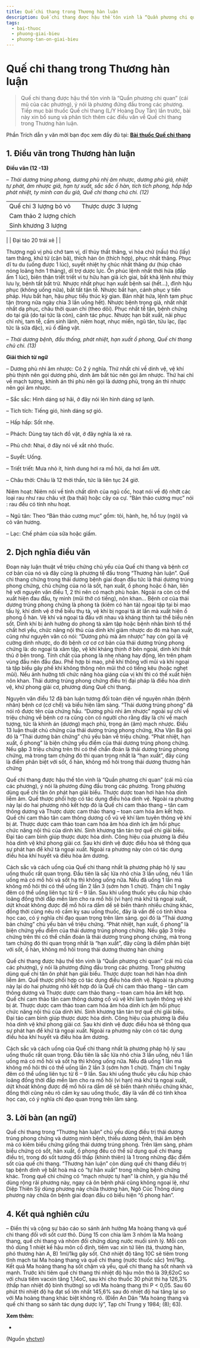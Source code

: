 ```yaml
---
title: Quế chi thang trong Thương hàn luận
description: Quế chi thang được hậu thế tôn vinh là “Quần phương chi quan” (cái mũ của các phương), ý nói là phương đứng đầu trong các phương. Tiếp mục bài thuốc Quế chi thang (L/Y Hoàng Duy Tân) lần trước, bài này xin bổ sung và phân tích thêm các điều văn về Quế chi thang trong Thương hàn luận.
tags:
  - bai-thuoc
  - phuong-giai-bieu
  - phuong-tan-on-giai-bieu
---
```


# Quế chi thang trong Thương hàn luận 

> Quế chi thang được hậu thế tôn vinh là “Quần phương chi quan” (cái mũ của các phương), ý nói là phương đứng đầu trong các phương. Tiếp mục bài thuốc Quế chi thang (L/Y Hoàng Duy Tân) lần trước, bài này xin bổ sung và phân tích thêm các điều văn về Quế chi thang trong Thương hàn luận.


Phần Trích dẫn y văn mời bạn đọc xem đầy đủ tại: [**Bài** **thuốc Quế chi thang**](/yhctvn/bai-thuoc-que-chi-thang/) 


## 1. Điều văn trong Thương hàn luận


**Điều văn (12 -13)**


*– Thái dương trúng phong, dương phù nhị âm nhược, dương phù giả, nhiệt tự phát, âm nhược giả, hạn tự xuất, sắc sắc ố hàn, tích tích phong, hấp hấp phát nhiệt, ty minh can ẩu giả, Quế chi thang chủ chi. (12)*




|  |  |
| --- | --- |
| Quế chi 3 lượng bỏ vỏ | Thược dược 3 lượng |
| Cam thảo 2 lượng chích
 | Sinh khương 3 lượng
 |
| Đại táo 20 trái xẻ |  |


Thượng ngũ vị phủ chớ tam vị, dĩ thủy thất thăng, vi hỏa chử (nấu) thủ (lấy) tam thăng, khứ tử (cặn bã), thích hàn ôn (thích hợp), phục nhất thăng. Phục dĩ tu du (uống được 1 lúc), suyết nhiệt hy chúc nhất thăng dư (húp cháo nóng loãng hơn 1 tháng), dĩ trợ dược lực. Ốn phúc lệnh nhất thời hứa (đắp ấm 1 lúc), biên thân triết triết vi tư hữu hạn giả ích giai, bất khả lệnh như thủy lưu ly, bệnh tất bất trừ. Nhược nhất phục hạn xuất bệnh sai (hết…), đình hậu phục (không uống nữa), bất tất tận tễ. Nhược bất hạn, cánh phục y tiền pháp. Hựu bất hạn, hậu phục tiểu thúc kỳ gian. Bản nhật hứa, lệnh tam phục tận (trong nửa ngày chia 3 lần uống hết). Nhược bệnh trọng giả, nhất nhật nhất dạ phục, châu thời quan chi (theo dõi). Phục nhất tễ tận, bệnh chứng do tại giả (do tại tức là còn), cánh tác phục. Nhược hạn bất xuất, nãi phục chỉ nhị, tam tễ, cấm sinh lãnh, niêm hoạt, nhục miến, ngũ tân, tửu lạc, (lạc tức là sữa đặc), xú ố đẳng vật.


*– Thái dương bệnh, đầu thống, phát nhiệt, hạn xuất ổ phong, Quế chi thang chủ chi. (13)*


**Giải thích từ ngữ**





– Dương phù nhi âm nhược: Có 2 ý nghĩa. Thứ nhất chỉ về dinh vệ, vệ khí phù thịnh nên gọi dương phù, dinh âm bất túc nên gọi âm nhược. Thứ hai chỉ về mạch tượng, khinh án thì phù nên gọi là dương phù, trọng án thì nhược nên gọi âm nhược.


– Sắc sắc: Hình dáng sợ hãi, ở đây nói lên hình dáng sợ lạnh.


– Tích tích: Tiếng gió, hình dáng sợ gió.


– Hấp hấp: Sốt nhẹ.


– Phách: Dùng tay tách đồ vật, ở đây nghĩa là xẻ ra.


– Phủ chớ: Nhai, ở đây nói về xắt nhỏ thuốc.


– Suyết: Uống.


– Triết triết: Mưa nhỏ ít, hình dung hơi ra mồ hôi, da hơi ẩm ướt.


– Châu thời: Châu là 12 thời thần, tức là liên tục 24 giờ.


Niêm hoạt: Niêm nói về tính chất dính của ngũ cốc, hoạt nói về độ nhớt các loại rau như rau châu vịt (ba thái) hoặc cây oa cự. “Bản thảo cương mục” nói : rau đều có tính nhu hoạt.


– Ngũ tân: Theo “Bản thảo cương mục” gồm: tỏi, hành, hẹ, hồ tuy (ngò) và cỏ vân hương.


– Lạc: Chế phảm của sữa hoặc giấm.


## **2. Dịch nghĩa điều văn**


Đoạn này luận thuật về triệu chứng chủ yếu của Quế chi thang và bệnh cơ cơ bản của nó và đây cũng là phương tễ đầu trong “Thương hàn luận”. Quế chi thang chứng trong thái dương bệnh giai đoạn đầu tức là thái dương trúng phong chứng, chủ chứng của nó là sốt, hạn xuất, ố phong hoặc ố hàn, liên hệ với nguyên văn điều 1, 2 thì nên có mạch phù hoãn. Ngoài ra còn có thể xuất hiện đau đầu, tỵ minh (mũi thở có tiếng), nôn khan… Bệnh cơ của thái dương trúng phong chứng là phong tà (kiêm có hàn tà) ngoại tập tại bì mao tấu lý, khí dinh vệ ở thể biểu thụ tà, vệ khí bị ngoại tà át lấn mà xuất hiện ố phong ỗ hàn. Vệ khí và ngoại tà đấu với nhau và kháng thịnh tại thể biểu nên sốt. Dinh khí bị ảnh hưởng do phong tà xâm tập hoặc bệnh nhân bình tố thể chất hơi yếu, chức năng nội thủ của dinh khí giảm nhược do đó mà hạn xuất, cũng như nguyên văn có nói: “Dương phù mà âm nhược” hay còn gọi là vệ cường dinh nhược, do đó bệnh cơ cơ cơ bản của thái dương trúng phong chứng là: do ngoại tà xâm tập, vệ khí kháng thịnh ở bên ngoài, dinh khí thất thủ ở bên trong. Tính chất của phong là nhẹ nhàng hay động, lên trên phạm vùng đầu nên đầu đau. Phế hợp bì mao, phế khí thông với mũi và khi ngoại tà tập biểu gây phế khí không thông nên mũi thở có tiếng kêu (hoặc nghẹt mũi). Nếu ảnh hưởng tới chức năng hòa giáng của vị khí thì có thể xuất hiện nôn khan. Thái dương trúng phong chứng điều trị đại pháp là điều hòa dinh vệ, khứ phong giải cơ, phương dùng Quế chi thang.


Nguyên văn điều 12 đã bàn luận tương đối toàn diện về nguyên nhân (bệnh nhân) bệnh cơ (cơ chế) và biểu hiện lâm sàng. “Thái dương trúng phong” đã nói rõ được tên của chứng hầu. “Dương phù nhi âm nhược” ngoài sự chỉ về triệu chứng về bệnh cơ ra cũng còn có người cho rằng đây là chỉ về mạch tượng, tức là khinh án (dương) mạch phù, trọng án (âm) mạch nhược. Điều 13 luận thuật chủ chứng của thái dương trúng phong chứng, Kha Vận Bá gọi đó là “Thái dương bản chứng” chủ yếu bàn về triệu chứng. “Phát nhiệt, hạn xuất, ố phong” là biện chứng yếu điểm của thái dương trúng phong chứng. Nếu gặp 3 triệu chứng trên thì có thể chẩn đoán là thái dương trúng phong chứng, mà trong tam chứng đó thì quan trọng nhất là “hạn xuất”, đây cũng là điểm phân biệt với sốt, ố hàn, không mồ hôi trong thái dương thương hàn chứng


Quế chi thang được hậu thế tôn vinh là “Quần phương chi quan” (cái mũ của các phương), ý nói là phương đứng đầu trong các phương. Trong phương dùng quế chi tân ôn phát hạn giải biểu. Thược dược toan hơi hàn hòa dinh liễm âm. Quế thược phối hợp có tác dụng điều hòa dinh vệ. Ngoài ra phương này lại do hai phương nhỏ kết hợp đó là Quế chi cam thảo thang – tân cam thông dương và Thược dược cam thảo thang – toan cam hóa âm kết hợp. Quế chi cam thảo tân cam thông dương cổ vũ vệ khí làm tuyên thông vệ khí bị át. Thược dược cam thảo toan cam hóa âm hòa dinh ích âm hồi phục chức năng nội thủ của dinh khí. Sinh khương tân tán trợ quế chi giải biểu. Đại táo cam bình giúp thược dược hòa dinh. Công hiệu của phương là điều hòa dinh vệ khứ phong giải cơ. Sau khi dinh vệ được điều hòa sẽ thông qua sự phát hạn để khứ tà ngoại xuất. Ngoài ra phương này còn có tác dụng điều hòa khí huyết và điều hòa âm dương.


Cách sắc và cách uống của Quế chi thang nhất là phương pháp hộ lý sau uống thuốc rất quan trọng. Đầu tiên là sắc lửa nhỏ chia 3 lần uống, nếu 1 lần uống mà có mồ hôi và sốt hạ thì không uống nữa. Nếu đã uống 1 lần mà không mồ hôi thì có thể uống lần 2 lần 3 (sớm hơn 1 chút). Thậm chí 1 ngày đêm có thể uống liên tục từ 6 – 9 lần. Sau khi uống thuốc yêu cầu húp cháo loãng đồng thời đắp mền làm cho ra mồ hôi (vi hạn) mà khứ tà ngoại xuất, dứt khoát không được để mồ hôi ra dầm dề sẽ biến thành nhiều chứng khác, đồng thời cũng nêu rõ cấm kỵ sau uống thuốc, đây là vấn đề có tính khoa học cao, có ý nghĩa chỉ đạo quan trọng trên lâm sàng. gọi đó là “Thái dương bản chứng” chủ yếu bàn về triệu chứng. “Phát nhiệt, hạn xuất, ố phong” là biện chứng yếu điểm của thái dương trúng phong chứng. Nếu gặp 3 triệu chứng trên thì có thể chẩn đoán là thái dương trúng phong chứng, mà trong tam chứng đó thì quan trọng nhất là “hạn xuất”, đây cũng là điểm phân biệt với sốt, ố hàn, không mồ hôi trong thái dương thương hàn chứng


Quế chi thang được hậu thế tôn vinh là “Quần phương chi quan” (cái mũ của các phương), ý nói là phương đứng đầu trong các phương. Trong phương dùng quế chi tân ôn phát hạn giải biểu. Thược dược toan hơi hàn hòa dinh liễm âm. Quế thược phối hợp có tác dụng điều hòa dinh vệ. Ngoài ra phương này lại do hai phương nhỏ kết hợp đó là Quế chi cam thảo thang – tân cam thông dương và Thược dược cam thảo thang – toan cam hóa âm kết hợp. Quế chi cam thảo tân cam thông dương cổ vũ vệ khí làm tuyên thông vệ khí bị át. Thược dược cam thảo toan cam hóa âm hòa dinh ích âm hồi phục chức năng nội thủ của dinh khí. Sinh khương tân tán trợ quế chi giải biểu. Đại táo cam bình giúp thược dược hòa dinh. Công hiệu của phương là điều hòa dinh vệ khứ phong giải cơ. Sau khi dinh vệ được điều hòa sẽ thông qua sự phát hạn để khứ tà ngoại xuất. Ngoài ra phương này còn có tác dụng điều hòa khí huyết và điều hòa âm dương.


Cách sắc và cách uống của Quế chi thang nhất là phương pháp hộ lý sau uống thuốc rất quan trọng. Đầu tiên là sắc lửa nhỏ chia 3 lần uống, nếu 1 lần uống mà có mồ hôi và sốt hạ thì không uống nữa. Nếu đã uống 1 lần mà không mồ hôi thì có thể uống lần 2 lần 3 (sớm hơn 1 chút). Thậm chí 1 ngày đêm có thể uống liên tục từ 6 – 9 lần. Sau khi uống thuốc yêu cầu húp cháo loãng đồng thời đắp mền làm cho ra mồ hôi (vi hạn) mà khứ tà ngoại xuất, dứt khoát không được để mồ hôi ra dầm dề sẽ biến thành nhiều chứng khác, đồng thời cũng nêu rõ cấm kỵ sau uống thuốc, đây là vấn đề có tính khoa học cao, có ý nghĩa chỉ đạo quan trọng trên lâm sàng.


## 3. Lời bàn (an ngữ)


Quế chi thang trong “Thương hàn luận” chủ yếu dùng điều trị thái dương trúng phong chứng và dương minh bệnh, thiếu dương bệnh, thái âm bệnh mà có kiêm biểu chứng giống thái dương trúng phong. Trên lâm sàng, phàm biểu chứng có sốt, hãn xuất, ố phong đều có thể sử dụng quế chi thang điều trị, trong đó sốt tương đối thấp (khinh thiên) là 1 trong những đặc điểm sốt của quế chi thang. “Thương hàn luận” còn dùng quế chi thang điều trị tạp bệnh dinh vệ bất hoà mà có “tự hãn xuất” trong những bệnh chứng khác. Trong quế chi chứng có “mạch nhược tự hạn” là chính, y gia hậu thể dùng rộng rãi phương này, ngay cả ôn bệnh phái cũng không ngoại lệ, như Diệp Thiên Sỹ dùng phương này chữa thương hàn, Ngô Cúc Thông dùng phương này chữa ôn bệnh giai đoạn đầu có biểu hiện “ố phong hàn”.


## 4. Kết quả nghiên cứu


– Điền thị và cộng sự báo cáo so sánh ảnh hưởng Ma hoàng thang và quế chi thang đối với sốt cươ thỏ. Dùng 15 con chia làm 3 nhóm là Ma hoàng thang, quế chi thang và nhóm đối chứng dùng nước muối sinh lý. Mỗi con thỏ dùng 1 nhiệt kế hậu môn cố định, tiêm vac xin tứ liên (tá, thương hàn, phó thương hàn A, B) 1ml/1kg gây sốt. Chờ nhiệt độ tăng 10C sẽ tiêm trong tĩnh mạch tai Ma hoàng thang và quế chi thang (nước thuốc sắc) 1ml/1kg. Kết quả Ma hoàng thang hạ sốt chậm và yếu, quế chi thang hạ sốt nhanh và mạnh. Trước khi tiêm quế chi thang thì nhiệt độ hậu môn thỏ là 39,62oC so với chưa tiêm vacxin tăng 1,14oC, sau khi cho thuốc 30 phút thì hạ 126,3% (thấp han nhiệt độ bình thường) so với Ma hoàng thang thì P < 0,05. Sau 60 phút thì nhiệt độ hạ đạt số lớn nhất 145,6% sau đó nhiệt độ hai tăng lại so với Ma hoàng thang khác biệt không rõ. (Điền An Dân “Ma hoàng thang và quế chi thang so sánh tác dụng dược lý”, Tạp chí Trung y 1984; (8); 63).


**Xem thêm:**


*

(Nguồn <a href="https://yhctvn.com/que-chi-thang-trong-thuong-han-luan/" target="_blank">yhctvn</a>)
